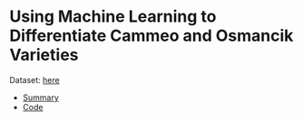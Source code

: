 # Using Machine Learning to Differentiate Cammeo and Osmancik Varieties

Dataset: [here](https://archive.ics.uci.edu/dataset/545/rice+cammeo+and+osmancik)

- [Summary]()
- [Code]()

